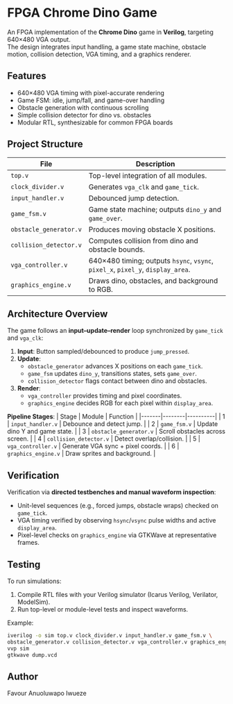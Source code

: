 # FPGA Chrome Dino Game

An FPGA implementation of the **Chrome Dino** game in **Verilog**, targeting 640×480 VGA output.  
The design integrates input handling, a game state machine, obstacle motion, collision detection, VGA timing, and a graphics renderer.

## Features
- 640×480 VGA timing with pixel-accurate rendering
- Game FSM: idle, jump/fall, and game-over handling
- Obstacle generation with continuous scrolling
- Simple collision detector for dino vs. obstacles
- Modular RTL, synthesizable for common FPGA boards

## Project Structure
| File | Description |
|------|-------------|
| `top.v` | Top-level integration of all modules. |
| `clock_divider.v` | Generates `vga_clk` and `game_tick`. |
| `input_handler.v` | Debounced jump detection. |
| `game_fsm.v` | Game state machine; outputs `dino_y` and `game_over`. |
| `obstacle_generator.v` | Produces moving obstacle X positions. |
| `collision_detector.v` | Computes collision from dino and obstacle bounds. |
| `vga_controller.v` | 640×480 timing; outputs `hsync`, `vsync`, `pixel_x`, `pixel_y`, `display_area`. |
| `graphics_engine.v` | Draws dino, obstacles, and background to RGB. |

## Architecture Overview
The game follows an **input–update–render** loop synchronized by `game_tick` and `vga_clk`:
1. **Input**: Button sampled/debounced to produce `jump_pressed`.  
2. **Update**:  
   - `obstacle_generator` advances X positions on each `game_tick`.  
   - `game_fsm` updates `dino_y`, transitions states, sets `game_over`.  
   - `collision_detector` flags contact between dino and obstacles.  
3. **Render**:  
   - `vga_controller` provides timing and pixel coordinates.  
   - `graphics_engine` decides RGB for each pixel within `display_area`.

**Pipeline Stages**:
| Stage | Module | Function |
|-------|--------|----------|
| 1 | `input_handler.v` | Debounce and detect jump. |
| 2 | `game_fsm.v` | Update dino Y and game state. |
| 3 | `obstacle_generator.v` | Scroll obstacles across screen. |
| 4 | `collision_detector.v` | Detect overlap/collision. |
| 5 | `vga_controller.v` | Generate VGA sync + pixel coords. |
| 6 | `graphics_engine.v` | Draw sprites and background. |

## Verification
Verification via **directed testbenches and manual waveform inspection**:
- Unit-level sequences (e.g., forced jumps, obstacle wraps) checked on `game_tick`.
- VGA timing verified by observing `hsync`/`vsync` pulse widths and active `display_area`.
- Pixel-level checks on `graphics_engine` via GTKWave at representative frames.

## Testing
To run simulations:
1. Compile RTL files with your Verilog simulator (Icarus Verilog, Verilator, ModelSim).
2. Run top-level or module-level tests and inspect waveforms.

Example:
```bash
iverilog -o sim top.v clock_divider.v input_handler.v game_fsm.v \
obstacle_generator.v collision_detector.v vga_controller.v graphics_engine.v
vvp sim
gtkwave dump.vcd
```

## Author
Favour Anuoluwapo Iwueze
